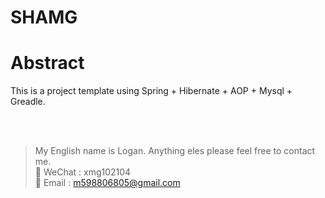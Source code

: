  SHAMG
==============
# Abstract
This is a project template using Spring + Hibernate + AOP + Mysql + Greadle.

<br/><br/>
> My English name is Logan. Anything eles please feel free to contact me.<br/>
> :mega: WeChat : xmg102104 <br>
> :email: Email : m598806805@gmail.com
